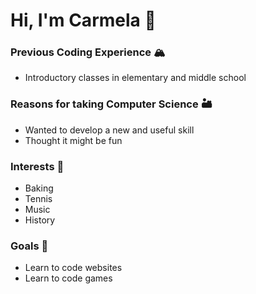 # Hi, I'm Carmela 👋
### Previous Coding Experience 🏔️
* Introductory classes in elementary and middle school
### Reasons for taking Computer Science 🏜️
* Wanted to develop a new and useful skill
* Thought it might be fun
### Interests 🌃
* Baking
* Tennis
* Music
* History
### Goals 🌉
* Learn to code websites
* Learn to code games


<!---
Cjenc24/Cjenc24 is a ✨ special ✨ repository because its `README.md` (this file) appears on your GitHub profile.
You can click the Preview link to take a look at your changes.
--->
